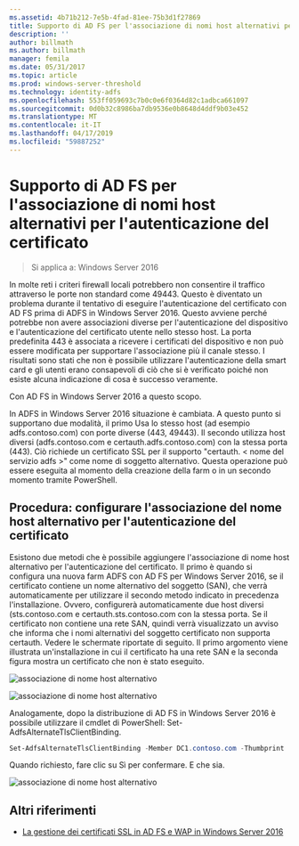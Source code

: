 ```yaml
---
ms.assetid: 4b71b212-7e5b-4fad-81ee-75b3d1f27869
title: Supporto di AD FS per l'associazione di nomi host alternativi per l'autenticazione del certificato
description: ''
author: billmath
ms.author: billmath
manager: femila
ms.date: 05/31/2017
ms.topic: article
ms.prod: windows-server-threshold
ms.technology: identity-adfs
ms.openlocfilehash: 553ff059693c7b0c0e6f0364d82c1adbca661097
ms.sourcegitcommit: 0d0b32c8986ba7db9536e0b8648d4ddf9b03e452
ms.translationtype: MT
ms.contentlocale: it-IT
ms.lasthandoff: 04/17/2019
ms.locfileid: "59887252"
---
```

# <a name="ad-fs-support-for-alternate-hostname-binding-for-certificate-authentication"></a>Supporto di AD FS per l'associazione di nomi host alternativi per l'autenticazione del certificato

>Si applica a: Windows Server 2016

In molte reti i criteri firewall locali potrebbero non consentire il traffico attraverso le porte non standard come 49443. Questo è diventato un problema durante il tentativo di eseguire l'autenticazione del certificato con AD FS prima di ADFS in Windows Server 2016. Questo avviene perché potrebbe non avere associazioni diverse per l'autenticazione del dispositivo e l'autenticazione del certificato utente nello stesso host. La porta predefinita 443 è associata a ricevere i certificati del dispositivo e non può essere modificata per supportare l'associazione più il canale stesso. I risultati sono stati che non è possibile utilizzare l'autenticazione della smart card e gli utenti erano consapevoli di ciò che si è verificato poiché non esiste alcuna indicazione di cosa è successo veramente.  
  
Con AD FS in Windows Server 2016 a questo scopo.
  
In ADFS in Windows Server 2016 situazione è cambiata. A questo punto si supportano due modalità, il primo Usa lo stesso host (ad esempio adfs.contoso.com) con porte diverse (443, 49443). Il secondo utilizza host diversi (adfs.contoso.com e certauth.adfs.contoso.com) con la stessa porta (443). Ciò richiede un certificato SSL per il supporto "certauth. < nome del servizio adfs >" come nome di soggetto alternativo. Questa operazione può essere eseguita al momento della creazione della farm o in un secondo momento tramite PowerShell.  
  
## <a name="how-to-configure-alternate-host-name-binding-for-certificate-authentication"></a>Procedura: configurare l'associazione del nome host alternativo per l'autenticazione del certificato  
Esistono due metodi che è possibile aggiungere l'associazione di nome host alternativo per l'autenticazione del certificato. Il primo è quando si configura una nuova farm ADFS con AD FS per Windows Server 2016, se il certificato contiene un nome alternativo del soggetto (SAN), che verrà automaticamente per utilizzare il secondo metodo indicato in precedenza l'installazione. Ovvero, configurerà automaticamente due host diversi (sts.contoso.com e certauth.sts.contoso.com con la stessa porta. Se il certificato non contiene una rete SAN, quindi verrà visualizzato un avviso che informa che i nomi alternativi del soggetto certificato non supporta certauth. Vedere le schermate riportate di seguito. Il primo argomento viene illustrata un'installazione in cui il certificato ha una rete SAN e la seconda figura mostra un certificato che non è stato eseguito.  
  
![associazione di nome host alternativo](media/AD-FS-support-for-alternate-hostname-binding-for-certificate-authentication/ADFS_CA_1.png)  
  
![associazione di nome host alternativo](media/AD-FS-support-for-alternate-hostname-binding-for-certificate-authentication/ADFS_CA_2.png)  
  
Analogamente, dopo la distribuzione di AD FS in Windows Server 2016 è possibile utilizzare il cmdlet di PowerShell: Set-AdfsAlternateTlsClientBinding.
  
```powershell
Set-AdfsAlternateTlsClientBinding -Member DC1.contoso.com -Thumbprint '<thumbprint of cert>'
```

Quando richiesto, fare clic su Sì per confermare.  E che sia.

![associazione di nome host alternativo](media/AD-FS-support-for-alternate-hostname-binding-for-certificate-authentication/ADFS_CA_3.png)

## <a name="additional-references"></a>Altri riferimenti

* [La gestione dei certificati SSL in AD FS e WAP in Windows Server 2016](../operations/Manage-SSL-Certificates-AD-FS-WAP-2016.md)
